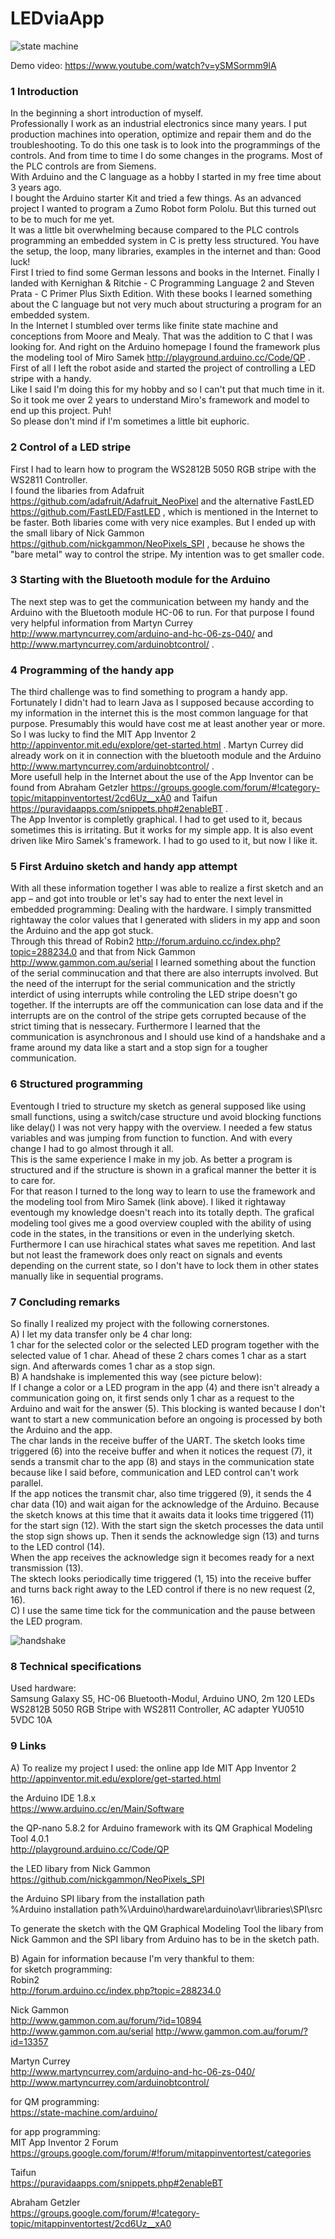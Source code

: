 # LEDviaApp

![state machine](doc/SMofLEDviaApp.png)

Demo video: https://www.youtube.com/watch?v=ySMSormm9lA

### 1  Introduction  
In the beginning a short introduction of myself.  
Professionally I work as an industrial electronics since many years. I put production machines into operation, optimize and repair them and do the troubleshooting. To do this one task is to look into the programmings of the controls. And from time to time I do some changes in the programs. Most of the PLC controls are from Siemens.  
With Arduino and the C language as a hobby I started in my free time about 3 years ago.  
I bought the Arduino starter Kit and tried a few things. As an advanced project I wanted to program a Zumo Robot form Pololu. But this turned out to be to much for me yet.  
It was a little bit overwhelming because compared to the PLC controls programming an embedded system in C is pretty less structured. You have the setup, the loop, many libraries, examples in the internet and than: Good luck!  
First I tried to find some German lessons and books in the Internet. Finally I landed with Kernighan & Ritchie - C Programming Language 2 and Steven Prata - C Primer Plus Sixth Edition. With these books I learned something about the C language but not very much about structuring a program for an embedded system.  
In the Internet I stumbled over terms like finite state machine and conceptions from Moore and Mealy. That was the addition to C that I was looking for. And right on the Arduino homepage I found the framework plus the modeling tool of Miro Samek http://playground.arduino.cc/Code/QP .
First of all I left the robot aside and started the project of controlling a LED stripe with a handy.  
Like I said I'm doing this for my hobby and so I can't put that much time in it. So it took me over 2 years to understand Miro's framework and model to end up this project. Puh!  
So please don't mind if I'm sometimes a little bit euphoric.  

### 2  Control of a LED stripe  
First I had to learn how to program the WS2812B 5050 RGB stripe with the WS2811 Controller.  
I found the libaries from Adafruit https://github.com/adafruit/Adafruit_NeoPixel and the alternative FastLED https://github.com/FastLED/FastLED , which is mentioned in the Internet to be faster. Both libaries come with very nice examples. But I ended up with the small libary of Nick Gammon https://github.com/nickgammon/NeoPixels_SPI , because he shows the "bare metal" way to control the stripe. My intention was to get smaller code.  

### 3  Starting with the Bluetooth module for the Arduino  
The next step was to get the communication between my handy and the Arduino with the Bluetooth module HC-06 to run. For that purpose I found very helpful information from Martyn Currey http://www.martyncurrey.com/arduino-and-hc-06-zs-040/ and http://www.martyncurrey.com/arduinobtcontrol/ .  

### 4  Programming of the handy app  
The third challenge was to find something to program a handy app.  
Fortunately I didn't had to learn Java as I supposed because according to my information in the internet this is the most common language for that purpose. Presumably this would have cost me at least another year or more.  
So I was lucky to find the MIT App Inventor 2 http://appinventor.mit.edu/explore/get-started.html . Martyn Currey did already work on it in connection with the bluetooth module and the Arduino http://www.martyncurrey.com/arduinobtcontrol/ .  
More usefull help in the Internet about the use of the App Inventor can be found from Abraham Getzler https://groups.google.com/forum/#!category-topic/mitappinventortest/2cd6Uz__xA0  and Taifun  https://puravidaapps.com/snippets.php#2enableBT .  
The App Inventor is completly graphical. I had to get used to it, becaus sometimes this is irritating. But it works for my simple app. It is also event driven like Miro Samek's framework. I had to go used to it, but now I like it.  

### 5  First Arduino sketch and handy app attempt  
With all these information together I was able to realize a first sketch and an app – and got into trouble or let's say had to enter the next level in embedded programming: Dealing with the hardware. I simply transmitted rightaway the color values that I generated with sliders in my app and soon the Arduino and the app got stuck.  
Through this thread of Robin2 http://forum.arduino.cc/index.php?topic=288234.0 and that from Nick Gammon http://www.gammon.com.au/serial I learned something about the function of the serial comminucation and that there are also interrupts involved. But the need of the interrupt for the serial communication and the strictly interdict of using interrupts while controling the LED stripe doesn't go together. If the interrupts are off the communication can lose data and if the interrupts are on the control of the stripe gets corrupted because of the strict timing that is nessecary. Furthermore I learned that the communication is asynchronous and I should use kind of a handshake and a frame around my data like a start and a stop sign for a tougher communication.  

### 6  Structured programming  
Eventough I tried to structure my sketch as general supposed like using small functions, using a switch/case structure und avoid blocking functions like delay() I was not very happy with the overview. I needed a few status variables and was jumping from function to function. And with every change I had to go almost through it all.  
This is the same experience I make in my job. As better a program is structured and if the structure is shown in a grafical manner the better it is to care for.  
For that reason I turned to the long way to learn to use the framework and the modeling tool from Miro Samek (link above). I liked it rightaway eventough my knowledge doesn't reach into its totally depth. The grafical modeling tool gives me a good overview coupled with the ability of  using code in the states, in the transitions or even in the underlying sketch. Furthermore I can use hirachical states what saves me repetition. And last but not least the framework does only react on signals and events depending on the current state, so I don't have to lock them in other states manually like in sequential programs.  

### 7  Concluding remarks  
So finally I realized my project with the following cornerstones.  
A) I let my data transfer only be 4 char long:  
1 char for the selected color or the selected LED program together with the selected value of  1 char. Ahead of these 2 chars comes 1 char as a start sign. And afterwards comes 1 char as a stop sign.  
B) A handshake is implemented this way (see picture below):  
If I change a color or a LED program in the app (4) and there isn't already a communication going on, it first sends only 1 char as a request to the Arduino and wait for the answer (5). This blocking is wanted because I don't want to start a new communication before an ongoing is processed by both the Arduino and the app.  
The char lands in the receive buffer of the UART. The sketch looks time triggered (6) into the receive buffer and when it notices the request (7), it sends a transmit char to the app (8) and stays in the communication state because like I said before, communication and LED control can't work parallel.  
If the app notices the transmit char, also time triggered (9), it sends the 4 char data (10) and wait aigan for the acknowledge of the Arduino. Because the sketch knows at this time that it awaits data it looks time triggered (11) for the start sign (12).
With the start sign the sketch processes the data until the stop sign shows up. Then it sends the acknowledge sign (13) and turns to the LED control (14).  
When the app receives the acknowledge sign it becomes ready for a next transmission (13).  
The sktech looks periodically time triggered (1, 15) into the receive buffer and turns back right away to the LED control if there is no new request (2, 16).  
C) I use the same time tick for the communication and the pause between the LED program.  

![handshake](doc/handshake.png)  

### 8  Technical specifications  
Used hardware:  
Samsung Galaxy S5, HC-06 Bluetooth-Modul, Arduino UNO, 2m 120 LEDs WS2812B 5050 RGB Stripe with WS2811 Controller, AC adapter YU0510 5VDC 10A

### 9  Links  
A) To realize my project I used:
the online app Ide MIT App Inventor 2  
http://appinventor.mit.edu/explore/get-started.html

the Arduino IDE 1.8.x  
https://www.arduino.cc/en/Main/Software  

the QP-nano 5.8.2 for Arduino framework with its QM Graphical Modeling Tool 4.0.1  
http://playground.arduino.cc/Code/QP  

the LED libary from Nick Gammon  
https://github.com/nickgammon/NeoPixels_SPI  

the Arduino SPI libary from the installation path  
%Arduino installation path%\Arduino\hardware\arduino\avr\libraries\SPI\src  

To generate the sketch with the  QM Graphical Modeling Tool the libary from Nick Gammon and the SPI libary from Arduino has to be in the sketch path.  

B) Again for information because I'm very thankful to them:  
for sketch programming:  
Robin2  
	http://forum.arduino.cc/index.php?topic=288234.0

Nick Gammon  
	http://www.gammon.com.au/forum/?id=10894
	http://www.gammon.com.au/serial
	http://www.gammon.com.au/forum/?id=13357

Martyn Currey  
	http://www.martyncurrey.com/arduino-and-hc-06-zs-040/
	http://www.martyncurrey.com/arduinobtcontrol/

for QM programming:  
	https://state-machine.com/arduino/

for app programming:  
MIT App Inventor 2 Forum  
	https://groups.google.com/forum/#!forum/mitappinventortest/categories

Taifun  
	https://puravidaapps.com/snippets.php#2enableBT

Abraham Getzler  
	https://groups.google.com/forum/#!category-topic/mitappinventortest/2cd6Uz__xA0
